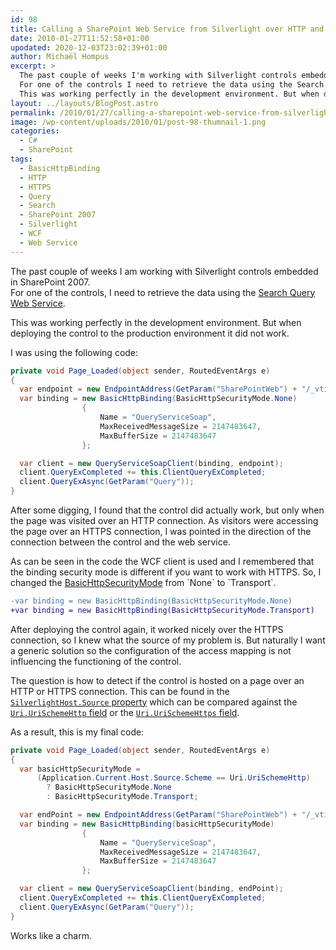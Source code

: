 ```yaml
---
id: 98
title: Calling a SharePoint Web Service from Silverlight over HTTP and HTTPS
date: 2010-01-27T11:52:58+01:00
upodated: 2020-12-03T23:02:39+01:00
author: Michaël Hompus
excerpt: >
  The past couple of weeks I'm working with Silverlight controls embedded in SharePoint 2007.
  For one of the controls I need to retrieve the data using the Search Query Web Service.
  This was working perfectly in the development environment. But when deploying the control to the production environment it didn't work.
layout: ../layouts/BlogPost.astro
permalink: /2010/01/27/calling-a-sharepoint-web-service-from-silverlight-over-http-and-https/
image: /wp-content/uploads/2010/01/post-98-thumnail-1.png
categories:
  - C#
  - SharePoint
tags:
  - BasicHttpBinding
  - HTTP
  - HTTPS
  - Query
  - Search
  - SharePoint 2007
  - Silverlight
  - WCF
  - Web Service
---
```


The past couple of weeks I am working with Silverlight controls embedded in SharePoint 2007.  
For one of the controls, I need to retrieve the data using the [Search Query Web Service](https://learn.microsoft.com/previous-versions/office/developer/sharepoint-2007/ms543175(v=office.12)).

This was working perfectly in the development environment.
But when deploying the control to the production environment it did not work.

<!--more-->

I was using the following code:

```csharp
private void Page_Loaded(object sender, RoutedEventArgs e)
{
  var endpoint = new EndpointAddress(GetParam("SharePointWeb") + "/_vti_bin/search.asmx");
  var binding = new BasicHttpBinding(BasicHttpSecurityMode.None)
                {
                    Name = "QueryServiceSoap",
                    MaxReceivedMessageSize = 2147483647,
                    MaxBufferSize = 2147483647
                };

  var client = new QueryServiceSoapClient(binding, endpoint);
  client.QueryExCompleted += this.ClientQueryExCompleted;
  client.QueryExAsync(GetParam("Query"));
}
```

After some digging, I found that the control did actually work, but only when the page was visited over an HTTP connection.
As visitors were accessing the page over an HTTPS connection, I was pointed in the direction of the connection between the control and the web service.

As can be seen in the code the WCF client is used and I remembered that the binding security mode is different if you want to work with HTTPS.
So, I changed the [BasicHttpSecurityMode](https://learn.microsoft.com/previous-versions/windows/silverlight/dotnet-windows-silverlight/ms586334(v=vs.95)) from `None` to `Transport`.

```diff
-var binding = new BasicHttpBinding(BasicHttpSecurityMode.None)
+var binding = new BasicHttpBinding(BasicHttpSecurityMode.Transport)
```

After deploying the control again, it worked nicely over the HTTPS connection, so I knew what the source of my problem is.
But naturally I want a generic solution so the configuration of the access mapping is not influencing the functioning of the control.

The question is how to detect if the control is hosted on a page over an HTTP or HTTPS connection. This can be found in the [`SilverlightHost.Source` property](https://learn.microsoft.com/previous-versions/windows/silverlight/dotnet-windows-silverlight/cc190409(v=vs.95)) which can be compared against the [`Uri.UriSchemeHttp` field](https://learn.microsoft.com/previous-versions/windows/silverlight/dotnet-windows-silverlight/x3fzefx3(v=vs.95)) or the [`Uri.UriSchemeHttps` field](https://learn.microsoft.com/previous-versions/windows/silverlight/dotnet-windows-silverlight/3s8hx381(v=vs.95)).

As a result, this is my final code:

```csharp
private void Page_Loaded(object sender, RoutedEventArgs e)
{
  var basicHttpSecurityMode =
      (Application.Current.Host.Source.Scheme == Uri.UriSchemeHttp)
        ? BasicHttpSecurityMode.None
        : BasicHttpSecurityMode.Transport;

  var endPoint = new EndpointAddress(GetParam("SharePointWeb") + "/_vti_bin/search.asmx");
  var binding = new BasicHttpBinding(basicHttpSecurityMode)
                {
                    Name = "QueryServiceSoap",
                    MaxReceivedMessageSize = 2147483647,
                    MaxBufferSize = 2147483647
                };

  var client = new QueryServiceSoapClient(binding, endPoint);
  client.QueryExCompleted += this.ClientQueryExCompleted;
  client.QueryExAsync(GetParam("Query"));
}
```

Works like a charm.
